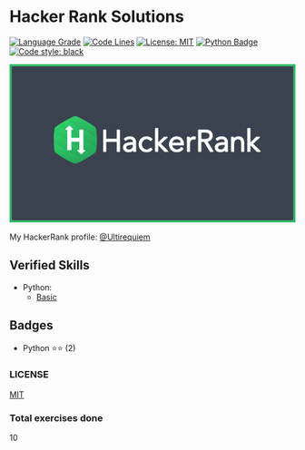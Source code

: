 # Hacker Rank Solutions

[![Language Grade](https://img.shields.io/lgtm/grade/python/g/UltiRequiem/HackerRank.svg?logo=lgtm&logoWidth=18)](https://lgtm.com/projects/g/UltiRequiem/HackerRank/context:python)
[![Code Lines](https://img.shields.io/tokei/lines/github.com/UltiRequiem/HackerRank?color=blue&label=Total%20Lines)](https://github.com/UltiRequiem/HackerRank)
[![License: MIT](https://black.readthedocs.io/en/stable/_static/license.svg)](https://github.com/UltiRequiem/HackerRank/blob/main/LICENSE)
[![Python Badge](https://img.shields.io/badge/Python%20is-Cool-1f425f.svg)](https://www.python.org)
[![Code style: black](https://img.shields.io/badge/code%20style-black-000000.svg)](https://github.com/UltiRequiem/daily-python-practice)

![Cover](./assets/cover.png)

My HackerRank profile: [@Ultirequiem](https://www.hackerrank.com/Ultirequiem)

## Verified Skills

- Python:
  - [Basic](https://www.hackerrank.com/certificates/74cb299c09d9)

## Badges

- Python ⭐⭐ (2)

### LICENSE

[MIT](./LICENSE)

### Total exercises done

10
